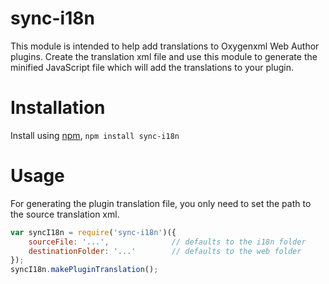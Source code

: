 # sync-i18n
This module is intended to help add translations to Oxygenxml Web Author plugins.
Create the translation xml file and use this module to generate the minified JavaScript file which will add the translations to your plugin.

Installation
============

Install using [npm](http://npmjs.org),
`npm install sync-i18n`


Usage
=====
For generating the plugin translation file, you only need to set the path to the source translation xml.
```javascript
var syncI18n = require('sync-i18n')({
    sourceFile: '...',              // defaults to the i18n folder
    destinationFolder: '...'        // defaults to the web folder
});
syncI18n.makePluginTranslation();
```